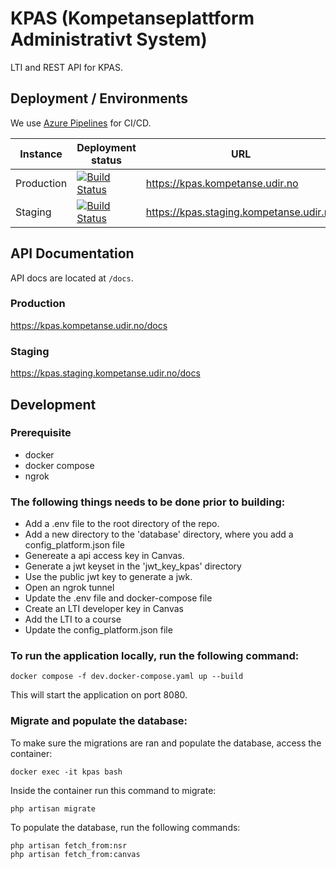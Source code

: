 # KPAS (Kompetanseplattform Administrativt System)

LTI and REST API for KPAS.

## Deployment / Environments
We use [Azure Pipelines](https://dev.azure.com/UdirDIT/KPAS/_release?_a=releases&view=mine&definitionId=1) for CI/CD.

| Instance   | Deployment status                                                                                                                                                                                           | URL                                     | Branch |
|------------|-------------------------------------------------------------------------------------------------------------------------------------------------------------------------------------------------------------|-----------------------------------------|--------|
| Production | [![Build Status](https://vsrm.dev.azure.com/UdirDIT/_apis/public/Release/badge/0316919c-f4b4-4697-a30a-76c68c160969/3/6)](https://dev.azure.com/UdirDIT/KPAS/_release?_a=releases&view=mine&definitionId=3) | https://kpas.kompetanse.udir.no         | master |
| Staging    | [![Build Status](https://vsrm.dev.azure.com/UdirDIT/_apis/public/Release/badge/0316919c-f4b4-4697-a30a-76c68c160969/1/2)](https://dev.azure.com/UdirDIT/KPAS/_release?_a=releases&view=mine&definitionId=1) | https://kpas.staging.kompetanse.udir.no | stage  |

## API Documentation
API docs are located at `/docs`.

### Production
https://kpas.kompetanse.udir.no/docs

### Staging
https://kpas.staging.kompetanse.udir.no/docs

## Development


### Prerequisite
- docker
- docker compose
- ngrok

### The following things needs to be done prior to building:
- Add a .env file to the root directory of the repo.
- Add a new directory to the 'database' directory, where you add a config_platform.json file
- Genereate a api access key in Canvas.
- Generate a jwt keyset in the 'jwt_key_kpas' directory
- Use the public jwt key to generate a jwk.
- Open an ngrok tunnel
- Update the .env file and docker-compose file
- Create an LTI developer key in Canvas
- Add the LTI to a course
- Update the config_platform.json file



### To run the application locally, run the following command:
```
docker compose -f dev.docker-compose.yaml up --build
```
This will start the application on port 8080.


### Migrate and populate the database:
To make sure the migrations are ran and populate the database, access the container:
```
docker exec -it kpas bash
```

Inside the container run this command to migrate:
```
php artisan migrate
```

To populate the database, run the following commands:
```
php artisan fetch_from:nsr
php artisan fetch_from:canvas
```
